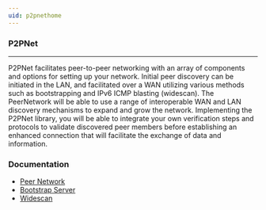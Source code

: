```yaml
---
uid: p2pnethome
---
```


### P2PNet

---

P2PNet facilitates peer-to-peer networking with an array of components and options for setting up your network. Initial peer discovery can be initiated in the LAN, and facilitated over a WAN utilizing various methods such as bootstrapping and IPv6 ICMP blasting (widescan). The PeerNetwork will be able to use a range of interoperable WAN and LAN discovery mechanisms to expand and grow the network. Implementing the P2PNet library, you will be able to integrate your own verification steps and protocols to validate discovered peer members before establishing an enhanced connection that will facilitate the exchange of data and information.

### Documentation

- [Peer Network](misc/p2pnetwork.md)
- [Bootstrap Server](misc/bootstrapserver.md)
- [Widescan](misc/widescan.md)